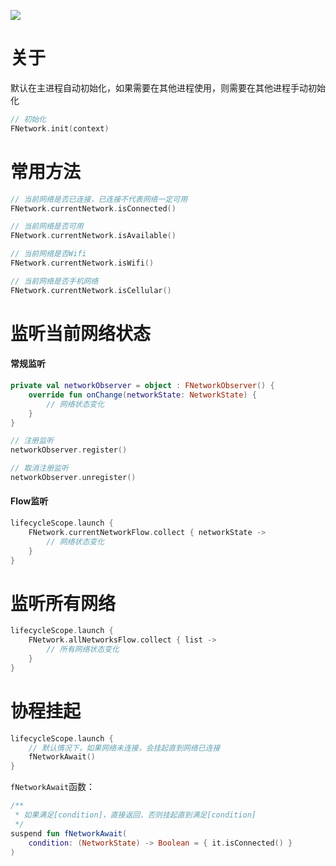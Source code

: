 [![](https://jitpack.io/v/zj565061763/network.svg)](https://jitpack.io/#zj565061763/network)

# 关于

默认在主进程自动初始化，如果需要在其他进程使用，则需要在其他进程手动初始化

```kotlin
// 初始化
FNetwork.init(context)
```

# 常用方法

```kotlin
// 当前网络是否已连接，已连接不代表网络一定可用
FNetwork.currentNetwork.isConnected()

// 当前网络是否可用
FNetwork.currentNetwork.isAvailable()

// 当前网络是否Wifi
FNetwork.currentNetwork.isWifi()

// 当前网络是否手机网络
FNetwork.currentNetwork.isCellular()
```

# 监听当前网络状态

#### 常规监听

```kotlin
private val networkObserver = object : FNetworkObserver() {
    override fun onChange(networkState: NetworkState) {
        // 网络状态变化
    }
}

// 注册监听
networkObserver.register()

// 取消注册监听
networkObserver.unregister()
```

#### Flow监听

```kotlin
lifecycleScope.launch {
    FNetwork.currentNetworkFlow.collect { networkState ->
        // 网络状态变化
    }
}
```

# 监听所有网络

```kotlin
lifecycleScope.launch {
    FNetwork.allNetworksFlow.collect { list ->
        // 所有网络状态变化
    }
}
```

# 协程挂起

```kotlin
lifecycleScope.launch {
    // 默认情况下，如果网络未连接，会挂起直到网络已连接
    fNetworkAwait()
}
```

`fNetworkAwait`函数：

```kotlin
/**
 * 如果满足[condition]，直接返回，否则挂起直到满足[condition]
 */
suspend fun fNetworkAwait(
    condition: (NetworkState) -> Boolean = { it.isConnected() }
)
```